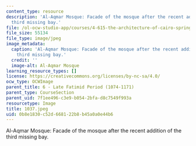 ```yaml
---
content_type: resource
description: 'Al-Aqmar Mosque: Facade of the mosque after the recent addition of the
  third missing bay.'
file: /ol-ocw-studio-app/courses/4-615-the-architecture-of-cairo-spring-2002/0b8e1830c52d668122b8b45a0a0e44b6_1037.jpeg
file_size: 55134
file_type: image/jpeg
image_metadata:
  caption: 'Al-Aqmar Mosque: Facade of the mosque after the recent addition of the
    third missing bay.'
  credit: ''
  image-alt: Al-Aqmar Mosque
learning_resource_types: []
license: https://creativecommons.org/licenses/by-nc-sa/4.0/
ocw_type: OCWImage
parent_title: 6 - Late Fatimid Period (1074-1171)
parent_type: CourseSection
parent_uid: 7f1ee496-c3e9-b054-2bfa-d8c7549f993a
resourcetype: Image
title: 1037.jpeg
uid: 0b8e1830-c52d-6681-22b8-b45a0a0e44b6
---
```

Al-Aqmar Mosque: Facade of the mosque after the recent addition of the third missing bay.